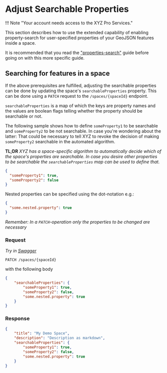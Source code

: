 # Adjust Searchable Properties

!!! Note "Your account needs access to the XYZ Pro Services."

This section describes how to use the extended capability of enabling property-search for
user-specified properties of your GeoJSON features inside a space. 

It is recommended that you read the ["properties-search"](propertiessearch.md) guide before going on
with this more specific guide.

## Searching for features in a space

If the above prerequisites are fulfilled, adjusting the searchable properties can be done by
updating the space's `searchableProperties` property. This can be done using a `PATCH` request to
the `/spaces/{spaceId}` endpoint.

`searchableProperties` is a map of which the keys are property names and the values are boolean
flags telling whether the property should be searchable or not.

The following sample shows how to define `someProperty1` to be searchable and `someProperty2` to
be not searchable. In case you're wondering about the latter: That could be necessary to tell XYZ
to revoke the decision of making `someProperty2` searchable in the automated algorithm.

**TL;DR**
*XYZ has a space-specific algorithm to automatically decide which of the space's properties
are searchable. In case you desire other properties to be searchable the `searchableProperties` map
can be used to define that.*

```JSON
{
  "someProperty1": true,
  "someProperty2": false
}
```
Nested properties can be specified using the dot-notation e.g.:

```JSON
{
  "some.nested.property": true
}
```

*Remember: In a `PATCH`-operation only the properties to be changed are necessary*

### Request

*Try in [Swagger](https://xyz.api.here.com/hub/static/swagger/#/Edit%20Spaces/patchSpace)*

```HTTP
PATCH /spaces/{spaceId}
```

with the following body

```JSON
{
    "searchableProperties": {
        "someProperty1": true,
        "someProperty2": false,
        "some.nested.property": true
    }
}
```

### Response

```JSON
{
    "title": "My Demo Space",
    "description": "Description as markdown",
    "searchableProperties": {
        "someProperty1": true,
        "someProperty2": false,
        "some.nested.property": true
    }
}
```
